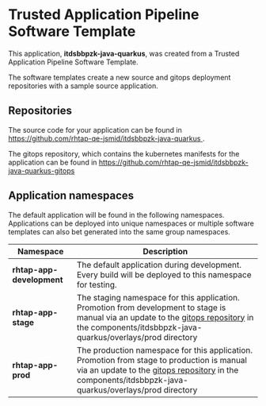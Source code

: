 # Trusted Application Pipeline Software Template

This application, **itdsbbpzk-java-quarkus**, was created from a Trusted Application Pipeline Software Template.

The software templates create a new source and gitops deployment repositories with a sample source application. 

## Repositories

The source code for your application can be found in [https://github.com/rhtap-qe-jsmid/itdsbbpzk-java-quarkus ](https://github.com/rhtap-qe-jsmid/itdsbbpzk-java-quarkus ).
 
The gitops repository, which contains the kubernetes manifests for the application can be found in 
[https://github.com/rhtap-qe-jsmid/itdsbbpzk-java-quarkus-gitops ](https://github.com/rhtap-qe-jsmid/itdsbbpzk-java-quarkus-gitops ) 

## Application namespaces 

The default application will be found in the following namespaces. Applications can be deployed into unique namespaces or multiple software templates can also bet generated into the same group namespaces.  

|  Namespace   |  Description   |  
| -------- | -------- |   
| **rhtap-app-development** | The default application during development. Every build will be deployed to this namespace for testing. | 
| **rhtap-app-stage** | The staging namespace for this application. Promotion from development to stage is manual via an update to the [gitops repository](https://github.com/rhtap-qe-jsmid/itdsbbpzk-java-quarkus-gitops ) in the components/itdsbbpzk-java-quarkus/overlays/prod directory |  
| **rhtap-app-prod** | The production namespace for this application. Promotion from stage to production is manual via an update to the [gitops repository](https://github.com/rhtap-qe-jsmid/itdsbbpzk-java-quarkus-gitops ) in the components/itdsbbpzk-java-quarkus/overlays/prod directory | 